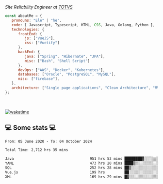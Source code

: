 <p><em>Site Reliability Engineer at <a href="https://www.totvs.com/">TOTVS</a></br>
</em></p>


```javascript
const aboutMe = {
   pronouns: "Ele" | "he",
   code: [ Javascript, Typescript, HTML, CSS, Java, Golang, Python ],
   technologies: {
      frontEnd: {
         js: ["VueJS"],
         css: ["Vuetify"]
      },
      backEnd: {
         java: ["Spring", "Hibernate", "JPA"],
         misc: ["Bash", "Shell Script"]
      },
      devOps: ["AWS", "Docker", "Kubernetes"],
      databases: ["Oracle", "PostgreSQL", "MySQL"],
      misc: ["firebase"],
   },
   architecture: ["Single page applications", "Clean Architecture", "MVC", "Microservices"],
};
```
</br></br>
[![wakatime](https://wakatime.com/badge/user/a3a8ed06-d304-4d6b-bc86-4adc418cdea7.svg)](https://wakatime.com/@a3a8ed06-d304-4d6b-bc86-4adc418cdea7)
<h2>💻 Some stats 💻</h2>

<!--START_SECTION:waka-->

```txt
From: 05 June 2020 - To: 04 October 2024

Total Time: 2,712 hrs 35 mins

Java                                   951 hrs 53 mins ████████▓░░░░░░░░░░░░░░░░   35.09 %
YAML                                   473 hrs 20 mins ████▒░░░░░░░░░░░░░░░░░░░░   17.45 %
SQL                                    252 hrs 28 mins ██▒░░░░░░░░░░░░░░░░░░░░░░   09.31 %
Vue.js                                 199 hrs         ██░░░░░░░░░░░░░░░░░░░░░░░   07.34 %
XML                                    169 hrs 29 mins █▓░░░░░░░░░░░░░░░░░░░░░░░   06.25 %
```

<!--END_SECTION:waka-->
